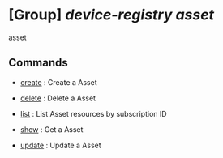 # [Group] _device-registry asset_

asset

## Commands

- [create](/Commands/device-registry/asset/_create.md)
: Create a Asset

- [delete](/Commands/device-registry/asset/_delete.md)
: Delete a Asset

- [list](/Commands/device-registry/asset/_list.md)
: List Asset resources by subscription ID

- [show](/Commands/device-registry/asset/_show.md)
: Get a Asset

- [update](/Commands/device-registry/asset/_update.md)
: Update a Asset
